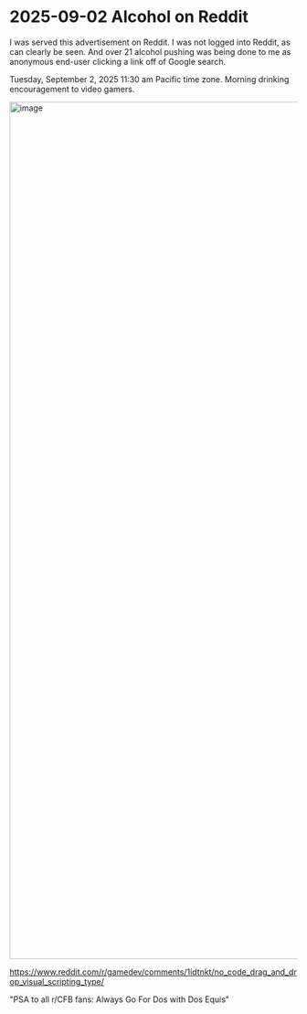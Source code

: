 # 2025-09-02 Alcohol on Reddit

I was served this advertisement on Reddit. I was not logged into Reddit, as can clearly be seen. And over 21 alcohol pushing was being done to me as anonymous end-user clicking a link off of Google search.

Tuesday, September 2, 2025 11:30 am Pacific time zone. Morning drinking encouragement to video gamers.

<img width="2642" height="1500" alt="image" src="https://github.com/user-attachments/assets/d2cfad66-9136-4d38-8c4a-1c7d517d418f" />

https://www.reddit.com/r/gamedev/comments/1idtnkt/no_code_drag_and_drop_visual_scripting_type/

"PSA to all r/CFB fans: Always Go For Dos with Dos Equis"
